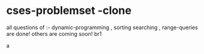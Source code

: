 # cses-problemset -clone
all questions of :-
  dynamic-programming , 
   sorting searching , 
   range-queries 
are done!
others are coming soon!
br1

a